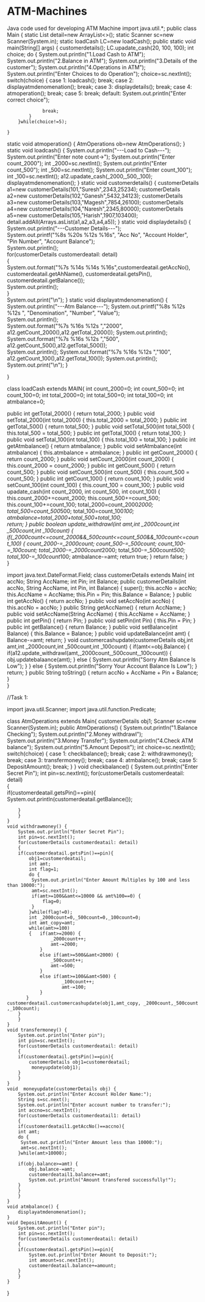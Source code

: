 # ATM-Machines
Java code used for developing ATM Machine
import java.util.*;
public class Main {
	static List<customerDetails> detail=new ArrayList<>();
	static Scanner sc=new Scanner(System.in);
	static loadCash LC=new loadCash();
	public static void main(String[] args) {
		customerdetails();
		LC.upadate_cash(20, 100, 100);
		int choice;
		do {
			System.out.println("1.Load Cash to ATM");
			System.out.println("2.Balance in ATM");
			System.out.println("3.Details of the customer");
			System.out.println("4.Operations in ATM");
			System.out.println("Enter Choices to do Operation");
			choice=sc.nextInt();
			switch(choice) {
			case 1:
			    loadcash();
				break;
			case 2:
				displayatmdenomenation();
				break;
			case 3:
				displaydetails();
				break;
	 		case 4:
	 			atmoperation();
	 			break;
	 		case 5:
	 		   break;
	 		 default:
	 			 System.out.println("Enter correct choice");
	 			 
	 			 break;
			}
		}while(choice!=5);
		
	}

   static void atmoperation() {
		AtmOperations ob=new AtmOperations(); 
	}
	static void loadcash() {
		System.out.println("---Load to Cash---");
	    System.out.println("Enter note count->");
	    System.out.println("Enter count_2000");
	    int _2000=sc.nextInt();
	    System.out.println("Enter count_500");
	    int _500=sc.nextInt();
	    System.out.println("Enter count_100");
	    int _100=sc.nextInt();
	    a12.upadate_cash(_2000,_500,_100);
	    displayatmdenomenation();
	}
	static void customerdetails() {
		customerDetails a1=new customerDetails(101,"Suresh",2343,25234);
		customerDetails a2=new customerDetails(102,"Ganesh",5432,34123);
		customerDetails a3=new customerDetails(103,"Magesh",7854,26100);
		customerDetails a4=new customerDetails(104,"Naresh",2345,80000);
		customerDetails a5=new customerDetails(105,"Harish",1907,103400);
        detail.addAll(Arrays.asList(a1,a2,a3,a4,a5));
	}
    static void displaydetails() {
    	System.out.println("---Customer Details---");  
		System.out.printf("%8s %20s %12s %16s", "Acc No", "Account Holder", "Pin Number", "Account Balance");  
		System.out.println();   
		for(customerDetails customerdeatail: detail)  
		{  
		System.out.format("%7s %14s %14s %16s",customerdeatail.getAccNo(), customerdeatail.getAhName(), customerdeatail.getsPin(), customerdeatail.getBalance());  
		System.out.println();  
		}  
		System.out.print("\n");
	}
    static void displayatmdenomenation() {
    	System.out.println("---Atm Balance---"); 
		System.out.printf("%8s %12s %12s ", "Denomination", "Number", "Value");  
		System.out.println();   
		System.out.format("%7s %16s %12s ","2000", a12.getCount_2000(),a12.getTotal_2000());
		System.out.println();
		System.out.format("%7s %16s %12s ","500", a12.getCount_500(),a12.getTotal_500());  
		System.out.println();
		System.out.format("%7s %16s %12s ","100", a12.getCount_100(),a12.getTotal_100()); 
		System.out.println(); 
		System.out.print("\n");
    }
	
}

class loadCash extends MAIN{
   int count_2000=0;
   int count_500=0;
   int count_100=0; 
   int total_2000=0; 
   int total_500=0;
   int total_100=0;
   int atmbalance=0;
   
   public int getTotal_2000() {
	return total_2000;
}
public void setTotal_2000(int total_2000) {
	this.total_2000 = total_2000;
}
public int getTotal_500() {
	return total_500;
}
public void setTotal_500(int total_500) {
	this.total_500 = total_500;
}
public int getTotal_100() {
	return total_100;
}
public void setTotal_100(int total_100) {
	this.total_100 = total_100;
}
public int getAtmbalance() {
	return atmbalance;
}
public void setAtmbalance(int atmbalance) {
	this.atmbalance = atmbalance;
}
public int getCount_2000() {
	    return count_2000;
   }
   public void setCount_2000(int count_2000) {
        this.count_2000 = count_2000;
    }
   public int getCount_500() {
	   return count_500;
   }
   public void setCount_500(int count_500) {
	   this.count_500 = count_500;
    }
   public int getCount_100() {
	   return count_100;
    }
   public void setCount_100(int count_100) {
	   this.count_100 = count_100;
   }
   public void upadate_cash(int count_2000, int count_500, int count_100) {
	   this.count_2000+=count_2000;
	   this.count_500+=count_500;
	   this.count_100+=count_100;
	   total_2000=count_2000*2000;
	   total_500=count_500*500;
	   total_100=count_100*100;
       atmbalance=total_2000+total_500+total_100;	   
       return;
   }
   public boolean update_withdrawl(int amt,int _2000count,int _500count,int _100count) {
	   if(_2000count<=count_2000&&_500count<=count_500&&_100count<=count_100) {
		   count_2000-=_2000count;
		   count_500-=_500count;
		   count_100-=_100count;
		   total_2000-=_2000count*2000;
		   total_500-=_500count*500;
		   total_100-=_100count*100;
	       atmbalance-=amt;
		   return true;
	   }
	   return false;
   }   
}

import java.text.DateFormat.Field;
class customerDetails extends Main{
	int accNo;
	String AccName;
	int Pin;
	int Balance;
	public customerDetails(int accNo, String AccName, int Pin, int Balance) {
		super();
		this.accNo = accNo;
		this.AccName = AccName;
		this.Pin = Pin;
		this.Balance = Balance;
	}
	public int getAccNo() {
		return accNo;
	}
	public void setAccNo(int accNo) {
		this.accNo = accNo;
	}
	public String getAccName() {
		return AccName;
	}
	public void setAccName(String AccName) {
		this.AccName = AccName;
	}
	public int getPin() {
		return Pin;
	}
	public void setPin(int Pin) {
		this.Pin = Pin;
	}
	public int getBalance() {
		return Balance;
	}
	public void setBalance(int Balance) {
		this.Balance = Balance;
	}
	public void updateBalance(int amt) {
		Balance-=amt;
		return;
	}
	void customercashupdate(customerDetails obj,int amt,int _2000count,int _500count,int _100count) {
		if(amt<=obj.Balance) {
    		if(a12.update_withdrawl(amt,_2000count,_500count,_100count)) {
    		  obj.updatebalaance(amt);
    		} 
    		else {
    			System.out.println("Sorry Atm Balance Is Low");
    		}
    	}
    	else {
    		System.out.println("Sorry Your Account Balance Is Low");
    	}
		return;
	}
	public String toString() {
		return  accNo + AccName + Pin + Balance;
	}	
}

//Task 1:

import java.util.Scanner;
import java.util.function.Predicate;

class AtmOperations extends Main{
	customerDetails obj1;
	Scanner sc=new Scanner(System.in);
	public AtmOperations() {
	    System.out.println("1.Balance Checking");
	    System.out.println("2.Money withdrawl");
	    System.out.println("3.Money Transfer");
	    System.out.println("4.Check ATM balance");
	    System.out.println("5.Amount Deposit");
	    int choice=sc.nextInt();
	    switch(choice) {
	    case 1:
	    	checkbalance();
	    	break;
	    case 2:
	    	withdrawmoney();
	    	break;
	    case 3:
	    	transfermoney();
	    	break;
	    case 4:
	    	atmbalance();
	    	break;
	    case 5:
	    	DepositAmount();
	    	break;
	    }
	}
	void checkbalance() {
		System.out.println("Enter Secret Pin");
		int pin=sc.nextInt();
		for(customerDetails customerdeatail: detail)  
		{  
		if(customerdeatail.getsPin()==pin){
			System.out.println(customerdeatail.getBalance());  
		
		}  
		}  	
	}
	void withdrawmoney() {
		System.out.println("Enter Secret Pin");
		int pin=sc.nextInt();
		for(customerDetails customerdeatail: detail)  
		{  
		if(customerdeatail.getsPin()==pin){
			obj1=customerdeatail;
			int amt;
			int flag=1;
		    do {
		     System.out.println("Enter Amount Multiples by 100 and less than 10000:");
			 amt=sc.nextInt();
			 if(amt>=100&&amt<=10000 && amt%100==0) {
				 flag=0;
			 }
		    }while(flag!=0);
			int _2000count=0,_500count=0,_100count=0;
			int amt_copy=amt;
			while(amt>=100)
			{	if(amt>=2000) {
					_2000count++;
					amt-=2000;
				}
				else if(amt>=500&&amt<2000) {
					_500count++;
					amt-=500;
				}
				else if(amt>=100&&amt<500) {
			            _100count++;
			            amt-=100;
				}
		   }
	customerdeatail.customercashupdate(obj1,amt_copy, _2000count,_500count ,_100count);	 
		}		   
		}  	
	}
	void transfermoney() {
		System.out.println("Enter pin");
		int pin=sc.nextInt();
		for(customerDetails customerdeatail: detail)  
		{  
		if(customerdeatail.getsPin()==pin){
			customerDetails obj1=customerdeatail;
			 moneyupdate(obj1);
		}
		}  		
	}
	void  moneyupdate(customerDetails obj) {
		System.out.println("Enter Account Holder Name:");
		String s=sc.next();
		System.out.println("Enter account number to transfer:");
		int accno=sc.nextInt();
		for(customerDetails customerdeatail1: detail)  
		{  
		if(customerdeatail1.getAccNo()==accno){
		int amt;
	    do {
	     System.out.println("Enter Amount less than 10000:");
		 amt=sc.nextInt();
	    }while(amt>10000);
	    
	    if(obj.balance>=amt) {
	    	obj.balance-=amt;
	    	customerdeatail1.balance+=amt;
	    	System.out.println("Amount transfered successfully!");
	    }
		}
		}
	}
	void atmbalance() {
		displayatmdenomenation();		
	}
	void DepositAmount() {
		System.out.println("Enter pin");
		int pin=sc.nextInt();
		for(customerDetails customerdeatail: detail)  
		{  
		if(customerdeatail.getsPin()==pin){
			System.out.println("Enter Amount to Deposit:");
			int amount=sc.nextInt();
			customerdeatail.balance+=amount;
		}
		}  		
	}
}
